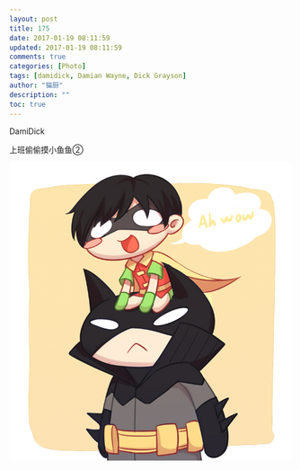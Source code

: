 ```yaml
---
layout: post
title: 175
date: 2017-01-19 08:11:59
updated: 2017-01-19 08:11:59
comments: true
categories: [Photo]
tags: [damidick, Damian Wayne, Dick Grayson]
author: "猫厨"
description: ""
toc: true
---
```


<p>DamiDick </p> 
<p>上班偷偷摸小鱼鱼②<br /></p>

![](https://raw.githubusercontent.com/alicewish/meowchain247/master/img_cVZNdzJtQk9JV2ZnSUJLUHIxeHlCWlcvNnVuOEgwR2JlQTZ3K0xYQkF6ZDFsQ1c2b2NvbkZnPT0.jpg)